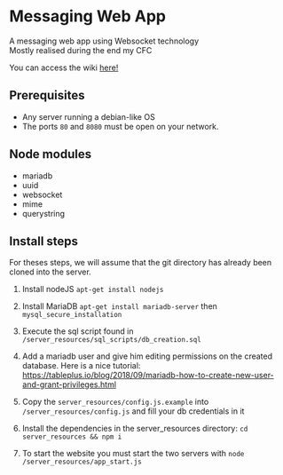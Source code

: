 # Messaging Web App
A messaging web app using Websocket technology  
Mostly realised during the end my CFC

You can access the wiki [here!](https://github.com/nicolas-maitre/web_messaging/wiki)

## Prerequisites
- Any server running a debian-like OS
- The ports `80` and `8080` must be open on your network.

## Node modules
- mariadb
- uuid
- websocket
- mime
- querystring

## Install steps
For theses steps, we will assume that the git directory has already been cloned into the server.
1. Install nodeJS `apt-get install nodejs`

2. Install MariaDB `apt-get install mariadb-server` then `mysql_secure_installation`

3. Execute the sql script found in `/server_resources/sql_scripts/db_creation.sql`

4. Add a mariadb user and give him editing permissions on the created database. Here is a nice tutorial: https://tableplus.io/blog/2018/09/mariadb-how-to-create-new-user-and-grant-privileges.html

5. Copy the `server_resources/config.js.example` into `/server_resources/config.js` and fill your db credentials in it

6. Install the dependencies in the server_resources directory: `cd server_resources && npm i`

7. To start the website you must start the two servers with `node /server_resources/app_start.js`
